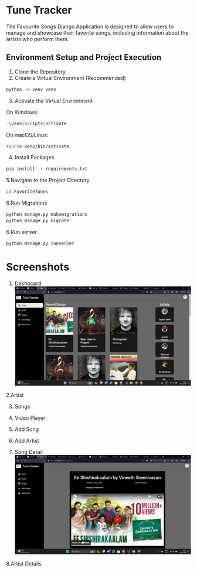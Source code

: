 # Tune Tracker

The Favourite Songs Django Application is designed to allow users to manage and showcase their favorite songs, including information about the artists who perform them.


## Environment Setup and Project Execution

1. Clone the Repository
2. Create a Virtual Environment (Recommended)
``` bash
python -m venv venv
```
3. Activate the Virtual Environment

  On Windows:

``` bash
.\venv\Scripts\activate
```
On macOS/Linux:
``` bash
source venv/bin/activate
```
4. Install Packages
``` bash
pip install -r requirements.txt
```
5.Navigate to the Project Directory
``` bash
cd FavoriteTunes
```

6.Run Migrations
``` bash
python manage.py makemigrations
python manage.py migrate
```

6.Run server
``` bash
python manage.py runserver
```
# Screenshots
1. Dashboard
![Dashboard](screenshots\image.png)

2.Artist


3. Songs


4. Video Player

5. Add Song

6. Add Artist

7. Song Detail
![Song Detail](screenshots\songdetail.png)

8.Artist Details
